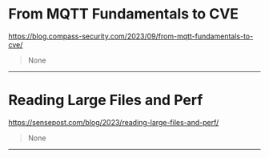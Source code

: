 # From MQTT Fundamentals to CVE

https://blog.compass-security.com/2023/09/from-mqtt-fundamentals-to-cve/
<blockquote>
None
</blockquote>

---

# Reading Large Files and Perf

https://sensepost.com/blog/2023/reading-large-files-and-perf/
<blockquote>
None
</blockquote>

---


